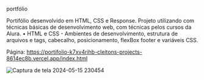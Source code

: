 



portfólio

Portifólio desenvolvido em HTML, CSS e Response. Projeto utilizando com técnicas básicas de desenvolvimento web, com técnicas pelos cursos da Alura.
•	HTML e CSS - Ambientes de desenvolvimento, estrutura de arquivos e tags, cabecalho, posicionamento, flexBox footer e variáveis CSS.


Página: https://portifolio-k7xv4rihb-cleitons-projects-8614ec8b.vercel.app/index.html

![Captura de tela 2024-05-15 230454](https://github.com/Cleiton-Pr/Portif-lio-Pessoal/assets/109486247/cf3b6a84-f71f-45ff-bfb9-7401fbf7f687)

